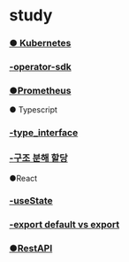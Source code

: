 # study

### [● Kubernetes](https://github.com/limes22/study/blob/main/K8S/kubernetes.pdf)
### [-operator-sdk](https://github.com/limes22/study/blob/main/K8S/operator-sdk.pdf)

### [●Prometheus](https://github.com/limes22/study/blob/main/Prometheus/Prometheus%20%EC%A0%95%EB%A6%AC.pdf)

● Typescript
### [-type_interface](https://github.com/limes22/study/blob/main/Typescript/type_interface.pdf)
### [-구조 분해 할당](https://github.com/limes22/study/blob/main/Typescript/%EA%B5%AC%EC%A1%B0%20%EB%B6%84%ED%95%B4%20%ED%95%A0%EB%8B%B9.pdf)


●React
### [-useState](https://github.com/limes22/study/blob/main/React/React.useState.pdf)
### [-export default vs export](https://github.com/limes22/study/blob/main/React/Export%20%EC%99%80%20Export%20default%20%EC%B0%A8%EC%9D%B4.pdf)
### [●RestAPI](https://github.com/limes22/study/blob/main/RestAPI/REST%20API.pdf)

